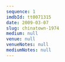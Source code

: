 ```yaml
---
sequence: 1
imdbId: tt0071315
date: 2009-03-07
slug: chinatown-1974
medium: null
venue: null
venueNotes: null
mediumNotes: null
---
```


